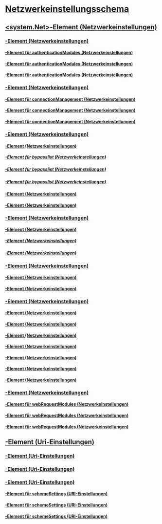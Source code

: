 # [Netzwerkeinstellungsschema](index.md)
## [<system.Net>-Element (Netzwerkeinstellungen)](system-net-element-network-settings.md)
### [<authenticationModules>-Element (Netzwerkeinstellungen)](authenticationmodules-element-network-settings.md)
#### [<add>-Element für authenticationModules (Netzwerkeinstellungen)](add-element-for-authenticationmodules-network-settings.md)
#### [<remove>-Element für authenticationModules (Netzwerkeinstellungen)](remove-element-for-authenticationmodules-network-settings.md)
#### [<clear>-Element für authenticationModules (Netzwerkeinstellungen)](clear-element-for-authenticationmodules-network-settings.md)
### [<connectionManagement>-Element (Netzwerkeinstellungen)](connectionmanagement-element-network-settings.md)
#### [<add>-Element für connectionManagement (Netzwerkeinstellungen)](add-element-for-connectionmanagement-network-settings.md)
#### [<clear>-Element für connectionManagement (Netzwerkeinstellungen)](clear-element-for-connectionmanagement-network-settings.md)
#### [<Remove>-Element für connectionManagement (Netzwerkeinstellungen)](remove-element-for-connectionmanagement-network-settings.md)
### [<defaultProxy>-Element (Netzwerkeinstellungen)](defaultproxy-element-network-settings.md)
#### [<bypasslist>-Element (Netzwerkeinstellungen)](bypasslist-element-network-settings.md)
##### [<add>-Element für bypasslist (Netzwerkeinstellungen)](add-element-for-bypasslist-network-settings.md)
##### [<clear>-Element für bypasslist (Netzwerkeinstellungen)](clear-element-for-bypasslist-network-settings.md)
##### [<remove>-Element für bypasslist (Netzwerkeinstellungen)](remove-element-for-bypasslist-network-settings.md)
#### [<module>-Element (Netzwerkeinstellungen)](module-element-network-settings.md)
#### [<proxy>-Element (Netzwerkeinstellungen)](proxy-element-network-settings.md)
### [<mailSettings>-Element (Netzwerkeinstellungen)](mailsettings-element-network-settings.md)
#### [<smtp>-Element (Netzwerkeinstellungen)](smtp-element-network-settings.md)
##### [<specifiedPickupDirectory>-Element (Netzwerkeinstellungen)](specifiedpickupdirectory-element-network-settings.md)
##### [<network>-Element (Netzwerkeinstellungen)](network-element-network-settings.md)
### [<requestCaching>-Element (Netzwerkeinstellungen)](requestcaching-element-network-settings.md)
#### [<defaultHttpCachePolicy>-Element (Netzwerkeinstellungen)](defaulthttpcachepolicy-element-network-settings.md)
#### [<defaultFtpCachePolicy>-Element (Netzwerkeinstellungen)](defaultftpcachepolicy-element-network-settings.md)
### [<settings>-Element (Netzwerkeinstellungen)](settings-element-network-settings.md)
#### [<httpWebRequest>-Element (Netzwerkeinstellungen)](httpwebrequest-element-network-settings.md)
#### [<ipv6>-Element (Netzwerkeinstellungen)](ipv6-element-network-settings.md)
#### [<performanceCounters>-Element (Netzwerkeinstellungen)](performancecounter-element-network-settings.md)
#### [<servicePointManager>-Element (Netzwerkeinstellungen)](servicepointmanager-element-network-settings.md)
#### [<socket>-Element (Netzwerkeinstellungen)](socket-element-network-settings.md)
#### [<webProxyScript>-Element (Netzwerkeinstellungen)](webproxyscript-element-network-settings.md)
#### [<httpListener>-Element (Netzwerkeinstellungen)](httplistener-element-network-settings.md)
### [<webRequestModules>-Element (Netzwerkeinstellungen)](webrequestmodules-element-network-settings.md)
#### [<add>-Element für webRequestModules (Netzwerkeinstellungen)](add-element-for-webrequestmodules-network-settings.md)
#### [<remove>-Element für webRequestModules (Netzwerkeinstellungen)](remove-element-for-webrequestmodules-network-settings.md)
#### [<clear>-Element für webRequestModules (Netzwerkeinstellungen)](clear-element-for-webrequestmodules-network-settings.md)
## [<Uri>-Element (Uri-Einstellungen)](uri-element-uri-settings.md)
### [<idn>-Element (Uri-Einstellungen)](idn-element-uri-settings.md)
### [<iriParsing>-Element (Uri-Einstellungen)](iriparsing-element-uri-settings.md)
### [<schemeSettings>-Element (Uri-Einstellungen)](schemesettings-element-uri-settings.md)
#### [<add>-Element für schemeSettings (URI-Einstellungen)](add-element-for-schemesettings-uri-settings.md)
#### [<clear>-Element für schemeSettings (URI-Einstellungen)](clear-element-for-schemesettings-uri-settings.md)
#### [<remove>-Element für schemeSettings (URI-Einstellungen)](remove-element-for-schemesettings-uri-settings.md)
